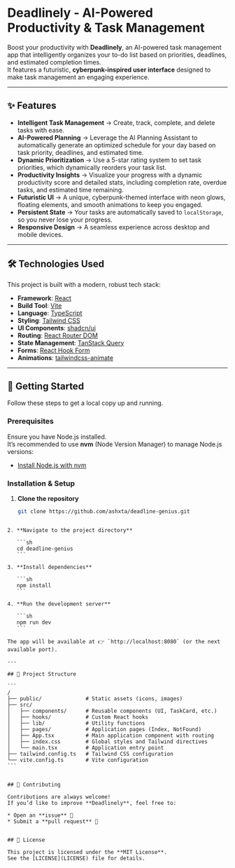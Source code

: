 
# Deadlinely - AI-Powered Productivity & Task Management

Boost your productivity with **Deadlinely**, an AI-powered task management app that intelligently organizes your to-do list based on priorities, deadlines, and estimated completion times.  
It features a futuristic, **cyberpunk-inspired user interface** designed to make task management an engaging experience.

---

## ✨ Features

- **Intelligent Task Management** → Create, track, complete, and delete tasks with ease.  
- **AI-Powered Planning** → Leverage the AI Planning Assistant to automatically generate an optimized schedule for your day based on task priority, deadlines, and estimated time.  
- **Dynamic Prioritization** → Use a 5-star rating system to set task priorities, which dynamically reorders your task list.  
- **Productivity Insights** → Visualize your progress with a dynamic productivity score and detailed stats, including completion rate, overdue tasks, and estimated time remaining.  
- **Futuristic UI** → A unique, cyberpunk-themed interface with neon glows, floating elements, and smooth animations to keep you engaged.  
- **Persistent State** → Your tasks are automatically saved to `localStorage`, so you never lose your progress.  
- **Responsive Design** → A seamless experience across desktop and mobile devices.  

---

## 🛠️ Technologies Used

This project is built with a modern, robust tech stack:

- **Framework**: [React](https://reactjs.org/)  
- **Build Tool**: [Vite](https://vitejs.dev/)  
- **Language**: [TypeScript](https://www.typescriptlang.org/)  
- **Styling**: [Tailwind CSS](https://tailwindcss.com/)  
- **UI Components**: [shadcn/ui](https://ui.shadcn.com/)  
- **Routing**: [React Router DOM](https://reactrouter.com/)  
- **State Management**: [TanStack Query](https://tanstack.com/query/)  
- **Forms**: [React Hook Form](https://react-hook-form.com/)  
- **Animations**: [tailwindcss-animate](https://github.com/jamiebuilds/tailwindcss-animate)  

---

## 🚀 Getting Started

Follow these steps to get a local copy up and running.

### Prerequisites

Ensure you have Node.js installed.  
It’s recommended to use **nvm** (Node Version Manager) to manage Node.js versions:

- [Install Node.js with nvm](https://github.com/nvm-sh/nvm#installing-and-updating)

### Installation & Setup

1. **Clone the repository**
   ```sh
   git clone https://github.com/ashxta/deadline-genius.git
````

2. **Navigate to the project directory**

   ```sh
   cd deadline-genius
   ```

3. **Install dependencies**

   ```sh
   npm install
   ```

4. **Run the development server**

   ```sh
   npm run dev
   ```

The app will be available at 👉 `http://localhost:8080` (or the next available port).

---

## 📂 Project Structure

```
/
├── public/              # Static assets (icons, images)
├── src/
│   ├── components/      # Reusable components (UI, TaskCard, etc.)
│   ├── hooks/           # Custom React hooks
│   ├── lib/             # Utility functions
│   ├── pages/           # Application pages (Index, NotFound)
│   ├── App.tsx          # Main application component with routing
│   ├── index.css        # Global styles and Tailwind directives
│   └── main.tsx         # Application entry point
├── tailwind.config.ts   # Tailwind CSS configuration
└── vite.config.ts       # Vite configuration
```


## 🤝 Contributing

Contributions are always welcome!
If you’d like to improve **Deadlinely**, feel free to:

* Open an **issue** 📝
* Submit a **pull request** 🚀


## 📜 License

This project is licensed under the **MIT License**.
See the [LICENSE](LICENSE) file for details.
